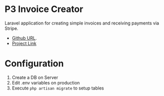 # P3 Invoice Creator

Laravel application for creating simple invoices and receiving payments via Stripe.

- [Github URL](https://github.com/davida26/p3-invoice).
- [Project Link](https://p3.createlaunch.com/)

# Configuration

1. Create a DB on Server
2. Edit .env variables on production
3. Execute ```php artisan migrate``` to setup tables



